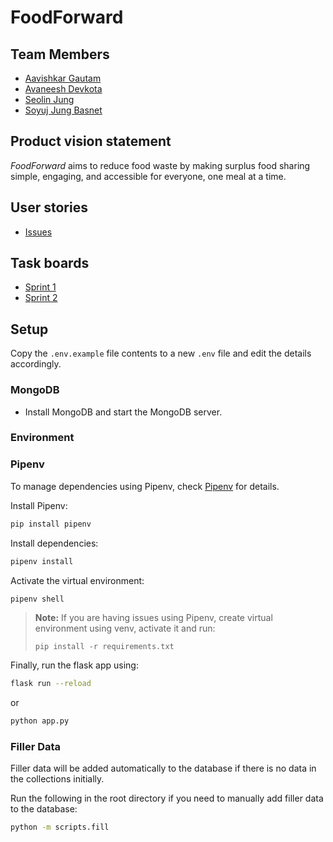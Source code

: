 # FoodForward

## Team Members

* [Aavishkar Gautam](https://github.com/aavishkar6)
* [Avaneesh Devkota](https://github.com/avaneeshdevkota)
* [Seolin Jung](https://github.com/seolinjung)
* [Soyuj Jung Basnet](https://github.com/basnetsoyuj)

## Product vision statement

*FoodForward* aims to reduce food waste by making surplus food sharing simple, engaging, and accessible for everyone, one meal at a time.

## User stories

* [Issues](https://github.com/software-students-fall2023/2-web-app-exercise-1-sqrt-5-2/issues)

## Task boards

* [Sprint 1](https://github.com/orgs/software-students-fall2023/projects/15/views/1?layout=board)
* [Sprint 2](https://github.com/orgs/software-students-fall2023/projects/35/views/1?layout=board)

## Setup

Copy the `.env.example` file contents to a new `.env` file and edit the details accordingly.

### MongoDB
- Install MongoDB and start the MongoDB server.

### Environment

### Pipenv

To manage dependencies using Pipenv, check [Pipenv](https://pipenv.pypa.io/en/latest/installation/) for details.

Install Pipenv:

```sh
pip install pipenv
```

Install dependencies:

```sh
pipenv install
```

Activate the virtual environment:

```sh
pipenv shell
```

> **Note:** If you are having issues using Pipenv, create virtual environment using venv, activate it and run:
>
> ```
> pip install -r requirements.txt
> ```

Finally, run the flask app using:

```sh
flask run --reload
```

or 

```sh
python app.py
```

### Filler Data

Filler data will be added automatically to the database if there is no data in the collections initially.

Run the following in the root directory if you need to manually add filler data to the database:

```sh
python -m scripts.fill
```